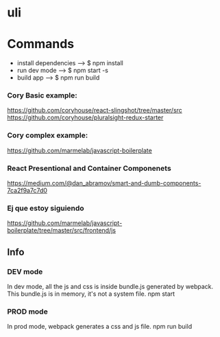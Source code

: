 # uli

# Commands
- install dependencies --> $ npm install 
- run dev mode --> $ npm start -s
- build app --> $ npm run build


### Cory Basic example:
https://github.com/coryhouse/react-slingshot/tree/master/src
https://github.com/coryhouse/pluralsight-redux-starter


### Cory complex example: 
https://github.com/marmelab/javascript-boilerplate

### React Presentional and Container Componenets
https://medium.com/@dan_abramov/smart-and-dumb-components-7ca2f9a7c7d0

### Ej que estoy siguiendo
https://github.com/marmelab/javascript-boilerplate/tree/master/src/frontend/js



## Info

### DEV mode
In dev mode, all the js and css is inside bundle.js generated by webpack. This bundle.js is in memory, it's not a system file.
npm start

### PROD mode
In prod mode, webpack generates a css and js file.
npm run build
